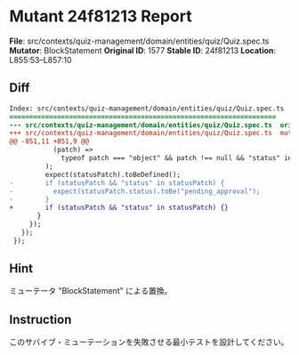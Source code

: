 # Mutant 24f81213 Report

**File**: src/contexts/quiz-management/domain/entities/quiz/Quiz.spec.ts
**Mutator**: BlockStatement
**Original ID**: 1577
**Stable ID**: 24f81213
**Location**: L855:53–L857:10

## Diff

```diff
Index: src/contexts/quiz-management/domain/entities/quiz/Quiz.spec.ts
===================================================================
--- src/contexts/quiz-management/domain/entities/quiz/Quiz.spec.ts	original
+++ src/contexts/quiz-management/domain/entities/quiz/Quiz.spec.ts	mutated #1577
@@ -851,11 +851,9 @@
           (patch) =>
             typeof patch === "object" && patch !== null && "status" in patch,
         );
         expect(statusPatch).toBeDefined();
-        if (statusPatch && "status" in statusPatch) {
-          expect(statusPatch.status).toBe("pending_approval");
-        }
+        if (statusPatch && "status" in statusPatch) {}
       }
     });
   });
 });
```

## Hint

ミューテータ "BlockStatement" による置換。

## Instruction

このサバイブ・ミューテーションを失敗させる最小テストを設計してください。
